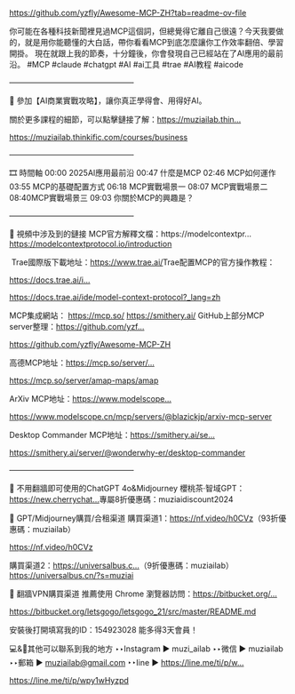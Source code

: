 https://github.com/yzfly/Awesome-MCP-ZH?tab=readme-ov-file

你可能在各種科技新聞裡見過MCP這個詞，但總覺得它離自己很遠？今天我要做的，就是用你能聽懂的大白話，帶你看看MCP到底怎麼讓你工作效率翻倍、學習開掛。
現在就跟上我的節奏，十分鐘後，你會發現自己已經站在了AI應用的最前沿。
#MCP​ #claude​ #chatgpt​ #AI​ #ai工具​ #trae​ #AI教程​ #aicode​ 

————————————————

📣 參加【AI商業實戰攻略】，讓你真正學得會、用得好AI。

關於更多課程的細節，可以點擊鏈接了解：https://muziailab.thin...​

https://muziailab.thinkific.com/courses/business

————————————————

🎞 時間軸
00:00​ 2025AI應用最前沿
00:47​ 什麼是MCP
02:46​ MCP如何運作
03:55​ MCP的基礎配置方式
06:18​ MCP實戰場景一
08:07​ MCP實戰場景二
08:40​ MCP實戰場景三
09:03​ 你關於MCP的興趣是？

————————————————

🔗 視頻中涉及到的鏈接
MCP官方解釋文檔：https://modelcontextpr...
https://modelcontextprotocol.io/introduction

​
Trae國際版下載地址：https://www.trae.ai/​
Trae配置MCP的官方操作教程：

https://docs.trae.ai/i...​

https://docs.trae.ai/ide/model-context-protocol?_lang=zh

MCP集成網站：
https://mcp.so/​
https://smithery.ai/​
GitHub上部分MCP server整理：https://github.com/yzf...​

https://github.com/yzfly/Awesome-MCP-ZH



高德MCP地址：https://mcp.so/server/...​

https://mcp.so/server/amap-maps/amap

ArXiv MCP地址：https://www.modelscope...​

https://www.modelscope.cn/mcp/servers/@blazickjp/arxiv-mcp-server

Desktop Commander MCP地址：https://smithery.ai/se...​

https://smithery.ai/server/@wonderwhy-er/desktop-commander




————————————————

🔸 不用翻牆即可使用的ChatGPT 4o&Midjourney
櫻桃茶·智域GPT：https://new.cherrychat...​
專屬8折優惠碼：muziaidiscount2024

🔸 GPT/Midjourney購買/合租渠道
購買渠道1：https://nf.video/h0CVz​ （93折優惠碼：muziailab）

https://nf.video/h0CVz

購買渠道2：https://universalbus.c...​ （9折優惠碼：muziailab）
https://universalbus.cn/?s=muziai


🔸 翻牆VPN購買渠道
推薦使用 Chrome 瀏覽器訪問：https://bitbucket.org/...​

https://bitbucket.org/letsgogo/letsgogo_21/src/master/README.md

安裝後打開填寫我的ID：154923028 能多得3天會員！

💻&📱其他可以聯系到我的地方
 ‣‣Instagram          ► muzi_ailab
 ‣‣微信                    ► muziailab
 ‣‣郵箱                    ► muziailab@gmail.com
 ‣‣Iine                      ► https://line.me/ti/p/w...​

https://line.me/ti/p/wpy1wHyzpd









